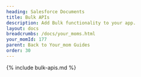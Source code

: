 ```yaml
---
heading: Salesforce Documents
title: Bulk APIs
description: Add Bulk functionality to your app.
layout: docs
breadcrumbs: /docs/your_moms.html
your_momId: 177
parent: Back to Your_mom Guides
order: 30
---
```


{% include bulk-apis.md %}
